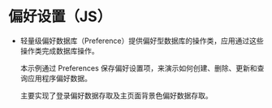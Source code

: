 # 偏好设置（JS）<a name="ZH-CN_TOPIC_0000001080279654"></a>

-   轻量级偏好数据库（Preference）提供偏好型数据库的操作类，应用通过这些操作类完成数据库操作。

    本示例通过 Preferences 保存偏好设置项，来演示如何创建、删除、更新和查询应用程序偏好数据。

    主要实现了登录偏好数据存取及主页面背景色偏好数据存取。
